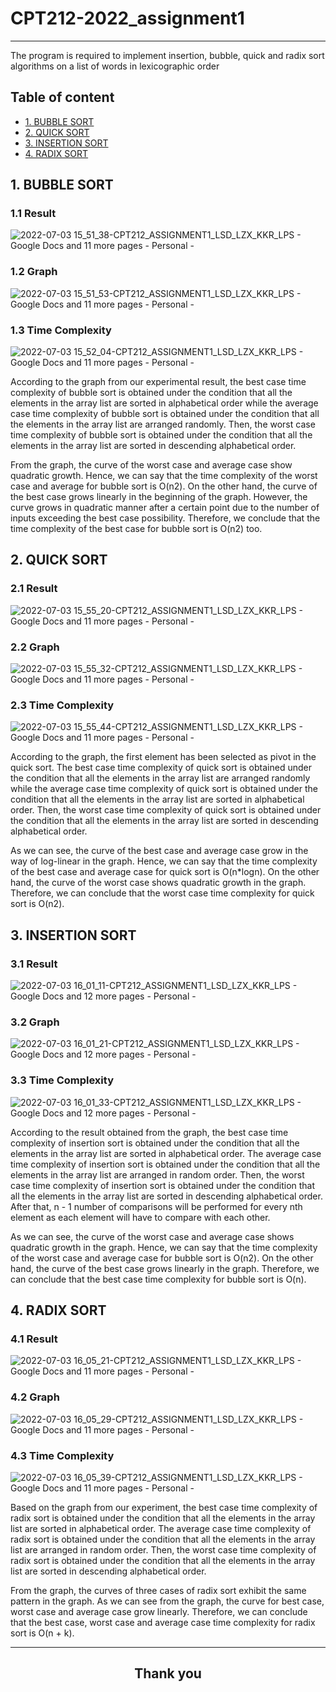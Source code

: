 # CPT212-2022_assignment1

---

The program is required to implement insertion, bubble, quick and radix sort algorithms on a list of words in lexicographic order

## Table of content
* [1. BUBBLE SORT](#1.-bubble-sort)
* [2. QUICK SORT](#2.-quick-sort)
* [3. INSERTION SORT](#3.-insertion-sort)
* [4. RADIX SORT](#4.-radix-sort)

## 1. BUBBLE SORT
### 1.1 Result
![2022-07-03 15_51_38-CPT212_ASSIGNMENT1_LSD_LZX_KKR_LPS - Google Docs and 11 more pages - Personal - ](https://user-images.githubusercontent.com/64214479/177030621-4010e047-c5d8-4d75-8cf6-efad37200ff9.png)

### 1.2 Graph
![2022-07-03 15_51_53-CPT212_ASSIGNMENT1_LSD_LZX_KKR_LPS - Google Docs and 11 more pages - Personal - ](https://user-images.githubusercontent.com/64214479/177030634-bca8c284-8274-43bc-935b-6d8cc923927a.png)

### 1.3 Time Complexity
![2022-07-03 15_52_04-CPT212_ASSIGNMENT1_LSD_LZX_KKR_LPS - Google Docs and 11 more pages - Personal - ](https://user-images.githubusercontent.com/64214479/177030642-7894b885-69c6-4f63-a909-5520d49eb066.png)

According to the graph from our experimental result, the best case time complexity of bubble sort is obtained under the condition that all the elements in the array list are sorted in alphabetical order while the average case time complexity of bubble sort is obtained under the condition that all the elements in the array list are arranged randomly. Then, the worst case time complexity of bubble sort is obtained under the condition that all the elements in the array list are sorted in descending alphabetical order.  

From the graph, the curve of the worst case and average case show quadratic growth. Hence, we can say that the time complexity of the worst case and average for bubble sort is O(n2). On the other hand, the curve of the best case grows linearly in the beginning of the graph. However, the curve grows in quadratic manner after a certain point due to the number of inputs exceeding the best case possibility. Therefore, we conclude that the time complexity of the best case for bubble sort is O(n2) too. 

## 2. QUICK SORT
### 2.1 Result
![2022-07-03 15_55_20-CPT212_ASSIGNMENT1_LSD_LZX_KKR_LPS - Google Docs and 11 more pages - Personal - ](https://user-images.githubusercontent.com/64214479/177086839-9e12170e-7434-4dba-b498-99fc5034c0ea.png)

### 2.2 Graph
![2022-07-03 15_55_32-CPT212_ASSIGNMENT1_LSD_LZX_KKR_LPS - Google Docs and 11 more pages - Personal - ](https://user-images.githubusercontent.com/64214479/177086847-7625a7ec-782f-4a47-afcb-32f7862aee32.png)

### 2.3 Time Complexity
![2022-07-03 15_55_44-CPT212_ASSIGNMENT1_LSD_LZX_KKR_LPS - Google Docs and 11 more pages - Personal - ](https://user-images.githubusercontent.com/64214479/177086850-cad6b9e9-add4-4bc2-b9ba-081c7c0ec510.png)

According to the graph, the first element has been selected as pivot in the quick sort. The best case time complexity of quick sort is obtained under the condition that all the elements in the array list are arranged randomly while the average case time complexity of quick sort is obtained under the condition that all the elements in the array list are sorted in alphabetical order. Then, the worst case time complexity of quick sort is obtained under the condition that all the elements in the array list are sorted in descending alphabetical order. 

As we can see, the curve of the best case and average case grow in the way of log-linear in the graph. Hence, we can say that the time complexity of the best case and average case for quick sort is O(n*logn). On the other hand, the curve of the worst case shows quadratic growth in the graph. Therefore, we can conclude that the worst case time complexity for quick sort is O(n2). 

## 3. INSERTION SORT
### 3.1 Result
![2022-07-03 16_01_11-CPT212_ASSIGNMENT1_LSD_LZX_KKR_LPS - Google Docs and 12 more pages - Personal - ](https://user-images.githubusercontent.com/64214479/177030924-485f82ba-86d7-4c40-8292-cb4f39bbd739.png)

### 3.2 Graph
![2022-07-03 16_01_21-CPT212_ASSIGNMENT1_LSD_LZX_KKR_LPS - Google Docs and 12 more pages - Personal - ](https://user-images.githubusercontent.com/64214479/177030935-49d555dc-f785-4630-bd59-770fd162b753.png)

### 3.3 Time Complexity
![2022-07-03 16_01_33-CPT212_ASSIGNMENT1_LSD_LZX_KKR_LPS - Google Docs and 12 more pages - Personal - ](https://user-images.githubusercontent.com/64214479/177030947-daaccf53-8731-4160-9e85-d4268636d1ba.png)

According to the result obtained from the graph, the best case time complexity of insertion sort is obtained under the condition that all the elements in the array list are sorted in alphabetical order. The average case time complexity of insertion sort is obtained under the condition that all the elements in the array list are arranged in random order. Then, the worst case time complexity of insertion sort is obtained under the condition that all the elements in the array list are sorted in descending alphabetical order. After that, n - 1 number of comparisons will be performed for every nth element as each element will have to compare with each other. 

As we can see, the curve of the worst case and average case shows quadratic growth in the graph. Hence, we can say that the time complexity of the worst case and average case for bubble sort is O(n2). On the other hand, the curve of the best case grows linearly in the graph. Therefore, we can conclude that the best case time complexity for bubble sort is O(n). 

## 4. RADIX SORT
### 4.1 Result
![2022-07-03 16_05_21-CPT212_ASSIGNMENT1_LSD_LZX_KKR_LPS - Google Docs and 11 more pages - Personal - ](https://user-images.githubusercontent.com/64214479/177031031-14cc2a28-9ecf-4274-b0d2-e65eb85a9b08.png)

### 4.2 Graph
![2022-07-03 16_05_29-CPT212_ASSIGNMENT1_LSD_LZX_KKR_LPS - Google Docs and 11 more pages - Personal - ](https://user-images.githubusercontent.com/64214479/177031041-33f145f2-43fc-4f6c-855d-c91a88bc64fe.png)

### 4.3 Time Complexity 
![2022-07-03 16_05_39-CPT212_ASSIGNMENT1_LSD_LZX_KKR_LPS - Google Docs and 11 more pages - Personal - ](https://user-images.githubusercontent.com/64214479/177031060-e758ec54-44c5-4542-a7e2-1cb7452b6913.png)

Based on the graph from our experiment, the best case time complexity of radix sort is obtained under the condition that all the elements in the array list are sorted in alphabetical order. The average case time complexity of radix sort is obtained under the condition that all the elements in the array list are arranged in random order. Then, the worst case time complexity of radix sort is obtained under the condition that all the elements in the array list are sorted in descending alphabetical order. 

From the graph, the curves of three cases of radix sort exhibit the same pattern in the graph. As we can see from the graph, the curve for best case, worst case and average case grow linearly. Therefore, we can conclude that the best case, worst case and average case time complexity for radix sort is O(n + k). 

---
<h2 align="center">Thank you</h2>
